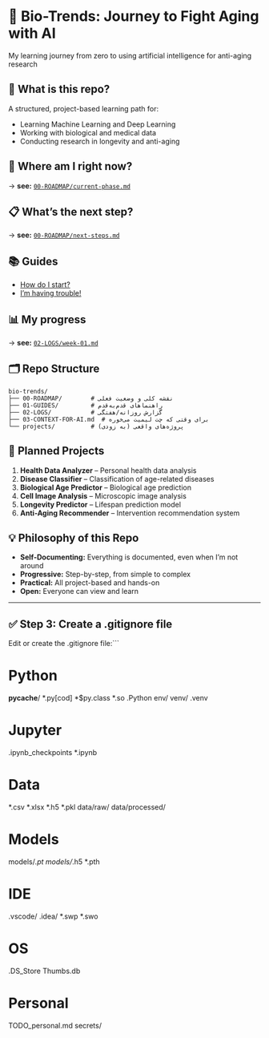 # 🧬 Bio-Trends: Journey to Fight Aging with AI

My learning journey from zero to using artificial intelligence for anti-aging research

## 📖 What is this repo?

A structured, project-based learning path for:
- Learning Machine Learning and Deep Learning
- Working with biological and medical data
- Conducting research in longevity and anti-aging
## 🎯 Where am I right now?


→ **see:** [`00-ROADMAP/current-phase.md`](00-ROADMAP/current-phase.md)

## 📋 What’s the next step?


→ **see:** [`00-ROADMAP/next-steps.md`](00-ROADMAP/next-steps.md)

## 📚 Guides


- [How do I start?](01-GUIDES/how-to-start.md)
- [I’m having trouble!](01-GUIDES/debugging-guide.md)

## 📊 My progress


→ **see:** [`02-LOGS/week-01.md`](02-LOGS/week-01.md)

## 🗂️ Repo Structure

```
bio-trends/
├── 00-ROADMAP/        # نقشه کلی و وضعیت فعلی
├── 01-GUIDES/         # راهنماهای قدم‌به‌قدم
├── 02-LOGS/           # گزارش روزانه/هفتگی
├── 03-CONTEXT-FOR-AI.md  # برای وقتی که چت لیمیت می‌خوره
└── projects/          # پروژه‌های واقعی (به زودی)
```

## 🚀 Planned Projects

1. **Health Data Analyzer** – Personal health data analysis
2. **Disease Classifier** – Classification of age-related diseases
3. **Biological Age Predictor** – Biological age prediction
4. **Cell Image Analysis** – Microscopic image analysis
5. **Longevity Predictor** – Lifespan prediction model
6. **Anti-Aging Recommender** – Intervention recommendation system

## 💡 Philosophy of this Repo

* **Self-Documenting:** Everything is documented, even when I’m not around
* **Progressive:** Step-by-step, from simple to complex
* **Practical:** All project-based and hands-on
* **Open:** Everyone can view and learn

---

## ✅ Step 3: Create a .gitignore file

Edit or create the .gitignore file:```
# Python
__pycache__/
*.py[cod]
*$py.class
*.so
.Python
env/
venv/
.venv

# Jupyter
.ipynb_checkpoints
*.ipynb

# Data
*.csv
*.xlsx
*.h5
*.pkl
data/raw/
data/processed/

# Models
models/*.pt
models/*.h5
*.pth

# IDE
.vscode/
.idea/
*.swp
*.swo

# OS
.DS_Store
Thumbs.db

# Personal
TODO_personal.md
secrets/ 
